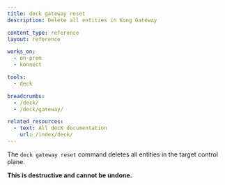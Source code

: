 ```yaml
---
title: deck gateway reset
description: Delete all entities in Kong Gateway

content_type: reference
layout: reference

works_on:
  - on-prem
  - konnect

tools:
  - deck

breadcrumbs:
  - /deck/
  - /deck/gateway/

related_resources:
  - text: All decK documentation
    url: /index/deck/
---
```


The `deck gateway reset` command deletes all entities in the target control plane.

**This is destructive and cannot be undone.**

